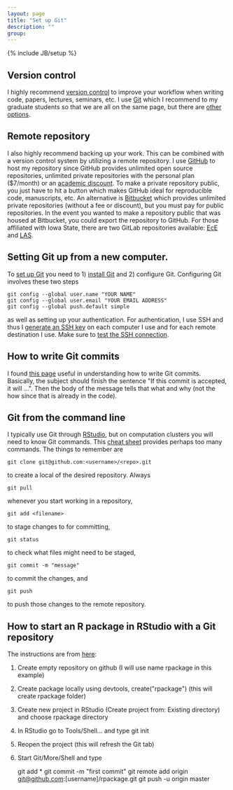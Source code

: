 ```yaml
---
layout: page
title: "Set up Git"
description: ""
group: 
---
```

{% include JB/setup %}

## Version control

I highly recommend [version control](https://en.wikipedia.org/wiki/Version_control) to improve your workflow when writing code, papers, lectures, seminars, etc. I use [Git](https://git-scm.com/) which I recommend to my graduate students so that we are all on the same page, but there are [other options](https://en.wikipedia.org/wiki/List_of_version_control_software). 


## Remote repository

I also highly recommend backing up your work. This can be combined with a version control system by utilizing a remote repository. I use [GitHub](https://github.com/) to host my repository since GitHub provides unlimited open source repositories, unlimited private repositories with the personal plan ($7/month) or an [academic discount](https://education.github.com/). 
To make a private repository public, you just have to hit a button which makes GitHub ideal for reproducible code, manuscripts, etc. 
An alternative is [Bitbucket](https://bitbucket.org/) which provides unlimited private repositories (without a fee or discount), but you must pay for public repositories. 
In the event you wanted to make a repository public that was housed at Bitbucket, you could export the repository to GitHub.
For those affiliated with Iowa State, there are two GitLab repositories available: [EcE](https://git.ece.iastate.edu/) and [LAS](https://git.linux.iastate.edu/).



## Setting Git up from a new computer. 

To [set up Git](https://help.github.com/articles/set-up-git/) you need to 1) [install Git](https://git-scm.com/downloads) and 2) configure Git.
Configuring Git involves these two steps

    git config --global user.name "YOUR NAME"
    git config --global user.email "YOUR EMAIL ADDRESS"
    git config --global push.default simple

as well as setting up your authentication. 
For authentication, I use SSH and thus I [generate an SSH key](https://help.github.com/articles/generating-an-ssh-key/)  on each computer I use and for each remote destination I use. 
Make sure to [test the SSH connection](https://help.github.com/articles/testing-your-ssh-connection/). 


## How to write Git commits

I found [this page](http://chris.beams.io/posts/git-commit/) useful in understanding how to write Git commits. 
Basically, the subject should finish the sentence "If this commit is accepted, it will ...".
Then the body of the message tells that what and why (not the how since that is already in the code).



##  Git from the command line

I typically use Git through [RStudio](https://www.rstudio.com/), but on computation clusters you will need to know Git commands. 
This [cheat sheet](https://www.git-tower.com/blog/git-cheat-sheet/) provides perhaps too many commands. 
The things to remember are 

    git clone git@github.com:<username>/<repo>.git
   
to create a local of the desired repository. Always 

    git pull
    
whenever you start working in a repository, 

    git add <filename>
   
to stage changes to <filename> for committing,

    git status
    
to check what files might need to be staged,

    git commit -m "message"
    
to commit the changes, and

    git push
    
to push those changes to the remote repository. 



## How to start an R package in RStudio with a Git repository

The instructions are from [here](http://stackoverflow.com/questions/17521300/start-new-r-package-development-on-github/17526158#17526158):


1. Create empty repository on github (I will use name rpackage in this example)
1. Create package locally using devtools, create("rpackage") (this will create rpackage folder)
1. Create new project in RStudio (Create project from: Existing directory) and choose rpackage directory
1. In RStudio go to Tools/Shell... and type git init
1. Reopen the project (this will refresh the Git tab)
1. Start Git/More/Shell and type

    git add *
    git commit -m "first commit"
    git remote add origin git@github.com:[username]/rpackage.git
    git push -u origin master

